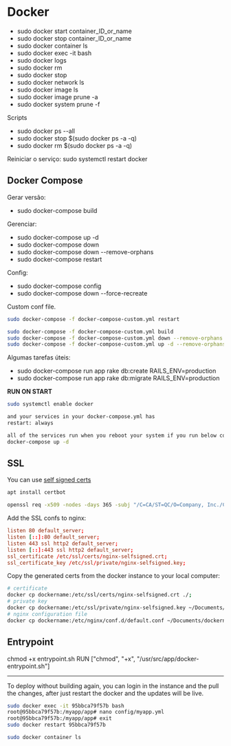 
# Docker

* sudo docker start container_ID_or_name
* sudo docker stop container_ID_or_name
* sudo docker container ls 
* sudo docker exec -it <container-id> bash
* sudo docker logs <container-id>
* sudo docker rm <container-id>
* sudo docker stop <container-id>
* sudo docker network ls
* sudo docker image ls
* sudo docker image prune -a
* sudo docker system prune -f

Scripts
* sudo docker ps --all
* sudo docker stop $(sudo docker ps -a -q)
* sudo docker rm $(sudo docker ps -a -q)

Reiniciar o serviço: sudo systemctl restart docker


## Docker Compose

Gerar versão:
* sudo docker-compose build

Gerenciar:
* sudo docker-compose up -d
* sudo docker-compose down
* sudo docker-compose down --remove-orphans
* sudo docker-compose restart

Config:
* sudo docker-compose config
* sudo docker-compose down --force-recreate

Custom conf file.
```sh
sudo docker-compose -f docker-compose-custom.yml restart

sudo docker-compose -f docker-compose-custom.yml build
sudo docker-compose -f docker-compose-custom.yml down --remove-orphans
sudo docker-compose -f docker-compose-custom.yml up -d --remove-orphans
```


Algumas tarefas úteis:
* sudo docker-compose run app rake db:create RAILS_ENV=production
* sudo docker-compose run app rake db:migrate RAILS_ENV=production


**RUN ON START**

```sh
sudo systemctl enable docker

and your services in your docker-compose.yml has
restart: always

all of the services run when you reboot your system if you run below command only once
docker-compose up -d
```


## SSL

You can use [self signed certs](https://codingwithmanny.medium.com/configure-self-signed-ssl-for-nginx-docker-from-a-scratch-7c2bcd5478c6)


```sh
apt install certbot

openssl req -x509 -nodes -days 365 -subj "/C=CA/ST=QC/O=Company, Inc./CN=mydomain.com" -addext "subjectAltName=DNS:mydomain.com" -newkey rsa:2048 -keyout /etc/ssl/private/nginx-selfsigned.key -out /etc/ssl/certs/nginx-selfsigned.crt;
```

Add the SSL confs to nginx:
```conf
listen 80 default_server;
listen [::]:80 default_server;
listen 443 ssl http2 default_server;
listen [::]:443 ssl http2 default_server;
ssl_certificate /etc/ssl/certs/nginx-selfsigned.crt;
ssl_certificate_key /etc/ssl/private/nginx-selfsigned.key;
```

Copy the generated certs from the docker instance to your local computer:
```sh
# certificate
docker cp dockername:/etc/ssl/certs/nginx-selfsigned.crt ./;
# private key
docker cp dockername:/etc/ssl/private/nginx-selfsigned.key ~/Documents/dockername/config;
# nginx configuration file
docker cp dockername:/etc/nginx/conf.d/default.conf ~/Documents/dockername/config;
```

## Entrypoint

chmod +x entrypoint.sh
RUN ["chmod", "+x", "/usr/src/app/docker-entrypoint.sh"]


----


To deploy without building again, you can login in the instance
and the pull the changes, after just restart the docker and the updates will be live.

```sh
sudo docker exec -it 95bbca79f57b bash
root@95bbca79f57b:/myapp/app# nano config/myapp.yml
root@95bbca79f57b:/myapp/app# exit
sudo docker restart 95bbca79f57b

sudo docker container ls
```

